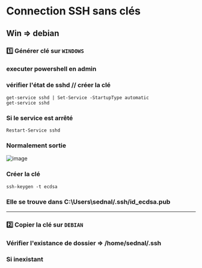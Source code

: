 # Connection SSH sans clés

## Win => debian

### 1️⃣ Générer clé sur `WINDOWS` 

### executer powershell en admin
### vérifier l'état de sshd // créer la clé
    get-service sshd | Set-Service -StartupType automatic
    get-service sshd

### Si le service est arrêté 
    Restart-Service sshd

### Normalement sortie
![image](https://github.com/user-attachments/assets/ccbf4b8b-7824-4c50-b050-a8264791c22e)

### Créer la clé
    ssh-keygen -t ecdsa
### Elle se trouve dans C:\Users\sednal/.ssh/id_ecdsa.pub 

---


### 2️⃣ Copier la clé sur `DEBIAN`

### Vérifier l'existance de dossier => /home/sednal/.ssh 
### Si inexistant


















    
